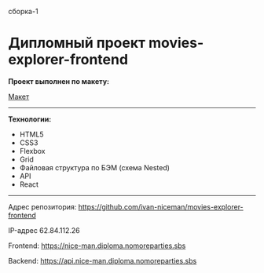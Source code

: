 сборка-1
# Дипломный проект movies-explorer-frontend

**Проект выполнен по макету:**

[Макет](https://www.figma.com/file/ouvxoGP7deyPYQCeHMTA7d/Diploma---Ivan-Snitko?node-id=891%3A3857&mode=dev)

---

**Технологии:**

- HTML5
- CSS3
- Flexbox
- Grid
- Файловая структура по БЭМ (схема Nested)
- API
- React

---

Адрес репозитория: https://github.com/ivan-niceman/movies-explorer-frontend


IP-адрес 62.84.112.26

Frontend: https://nice-man.diploma.nomoreparties.sbs

Backend: https://api.nice-man.diploma.nomoreparties.sbs